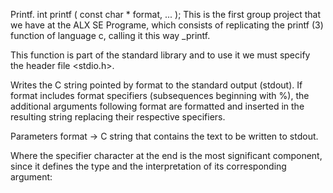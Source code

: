 Printf.
int printf ( const char * format, ... );
This is the first group project that we have at the ALX SE Programe, which consists of replicating the printf (3) function of language c, calling it this way _printf.

This function is part of the standard library and to use it we must specify the header file <stdio.h>.

Writes the C string pointed by format to the standard output (stdout). If format includes format specifiers (subsequences beginning with %), the additional arguments following format are formatted and inserted in the resulting string replacing their respective specifiers.

Parameters
format -> C string that contains the text to be written to stdout.

Where the specifier character at the end is the most significant component, since it defines the type and the interpretation of its corresponding argument:
